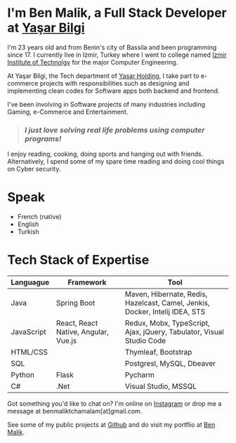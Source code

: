 # I'm Ben Malik, a Full Stack Developer at <a href="https://eng.yasarbilgi.com.tr/" target="_blank">Yaşar Bilgi</a>

I'm 23 years old and from Benin's city of Bassila and been programming since 17. I currently live in Izmir, Turkey where I went to college named 
<a href="https://en.iyte.edu.tr" target="_blank">Izmir Institute of Technolgy</a>
for the major Computer Engineering.

At Yaşar Bilgi, the Tech department of <a href="https://yasar.com.tr/en/" target="_blank">Yasar Holding</a>, I take part to e-commerce projects with responsibilities such as
designing and implementing clean codes for Software apps both backend and frontend.

I've been involving in Software projects of many industries including Gaming, e-Commerce and Entertainment.

> ### *I just love solving real life problems using computer programs!*

I enjoy reading, cooking, doing sports and hanging out with friends. Alternatively, I spend some of my spare time reading and doing cool things on Cyber security.

  
# Speak
* French (native) 
* English 
* Turkish


# Tech Stack of Expertise

 
 Languague  | Framework | Tool
 ------------|----------|----------
Java  | Spring Boot | Maven, Hibernate, Redis, Hazelcast, Camel, Jenkis, Docker, Intelij IDEA, STS
JavaScript  | React, React Native, Angular, Vue.js | Redux, Mobx, TypeScript, Ajax, jQuery, Tabulator, Visual Studio Code
HTML/CSS| | Thymleaf, Bootstrap
 SQL | | Postgresl, MySQL, Dbeaver
 Python| Flask | Pycharm
C#| .Net | Visual Studio, MSSQL


Got something you'd like to chat on? I'm online on [Instagram](https://www.instagram.com/benmalik_/) or drop me a message at benmaliktchamalam[at]gmail.com.

See some of my public projects at [Github](https://github.com/ben-malik) and do visit my portflio at [Ben Malik](https://bentchamalm.web.app).
